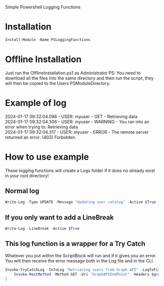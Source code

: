 Simple Powershell Logging Functions

# Installation
```powershell 
Install-Module -Name PSLoggingFunctions
```

# Offline Installation
Just run the OfflineInstallation.ps1 as Administrator
PS: You need to download all the files into the same directory and then run the script, they will then be copied to the Users PSModuleDirectory.

# Example of log
2024-01-17 09:32:04.096 - USER: myuser - GET - Retrieving data<br>
2024-01-17 09:32:04.306 - USER: myuser - WARNING - You ran into an error when trying to: Retrieving data<br>
2024-01-17 09:32:04.317 - USER: myuser - ERROR - The remote server returned an error: (403) Forbidden.

# How to use example
These logging functions will create a Logs folder if it does no already exist in your root directory!

## Normal log
```powershell
Write-Log -Type UPDATE -Message "Updating user catalog" -Active $True
```

## If you only want to add a LineBreak
```powershell
Write-Log -LineBreak -Active $True
```

## This log function is a wrapper for a Try Catch
Whatever you put within the ScriptBlock will run and if it gives you an error.<br>You will then receive the error message both in the Log file and in the CLI.
```powershell
Invoke-TryCatchLog -InfoLog "Retrieving users from Graph API" -LogToFile $True -ScriptBlock {
    Invoke-RestMethod -Method GET -Uri "GraphAPIEndPoint" -Headers $graphAuthenticationHeader
}
```
